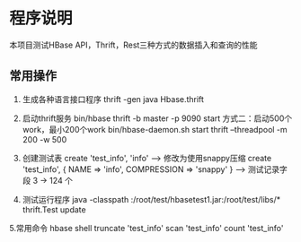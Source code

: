 
# 程序说明
本项目测试HBase API，Thrift，Rest三种方式的数据插入和查询的性能

## 常用操作
1. 生成各种语言接口程序
thrift -gen java Hbase.thrift
2. 启动thrift服务
	bin/hbase thrift -b master -p 9090 start
	方式二：启动500个work，最小200个work
	bin/hbase-daemon.sh start thrift –threadpool -m 200 -w 500 

3. 创建测试表
	create 'test_info', 'info'
	--> 修改为使用snappy压缩
	create 'test_info', { NAME => 'info', COMPRESSION => 'snappy' } 
	--> 测试记录字段 3 -> 124 个
4. 测试运行程序
java -classpath :/root/test/hbasetest1.jar:/root/test/libs/* thrift.Test update

5.常用命令
hbase shell
truncate 'test_info'
scan 'test_info'
count 'test_info'
